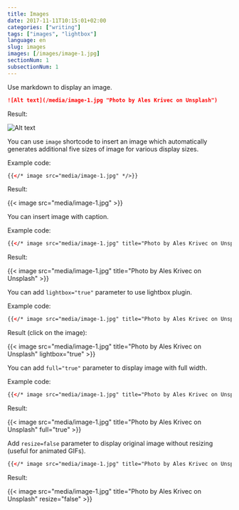 ```yaml
---
title: Images
date: 2017-11-11T10:15:01+02:00
categories: ["writing"]
tags: ["images", "lightbox"]
language: en
slug: images
images: [/images/image-1.jpg]
sectionNum: 1
subsectionNum: 1
---
```


Use markdown to display an image.

```markdown
![Alt text](/media/image-1.jpg "Photo by Ales Krivec on Unsplash")
```

Result:

![Alt text](/media/image-1.jpg "Photo by Ales Krivec on Unsplash")

You can use ```image``` shortcode to insert an image which automatically generates additional five sizes of image for various display sizes.

Example code:

```html
{{</* image src="media/image-1.jpg" */>}}
```

Result:

{{< image src="media/image-1.jpg" >}}

You can insert image with caption.

Example code:

```html
{{</* image src="media/image-1.jpg" title="Photo by Ales Krivec on Unsplash" */>}}
```

Result:

{{< image src="media/image-1.jpg" title="Photo by Ales Krivec on Unsplash" >}}

You can add ```lightbox="true"``` parameter to use lightbox plugin.

Example code:

```html
{{</* image src="media/image-1.jpg" title="Photo by Ales Krivec on Unsplash" lightbox="true" */>}}
```

Result (click on the image):

{{< image src="media/image-1.jpg" title="Photo by Ales Krivec on Unsplash" lightbox="true" >}}

You can add `full="true"` parameter to display image with full width.

Example code:

```html
{{</* image src="media/image-1.jpg" title="Photo by Ales Krivec on Unsplash" full="true" */>}}
```

Result:

{{< image src="media/image-1.jpg" title="Photo by Ales Krivec on Unsplash" full="true" >}}

Add `resize=false` parameter to display original image without resizing (useful for animated GIFs).

```html
{{</* image src="media/image-1.jpg" title="Photo by Ales Krivec on Unsplash" resize="false" */>}}
```

Result:

{{< image src="media/image-1.jpg" title="Photo by Ales Krivec on Unsplash" resize="false" >}}
